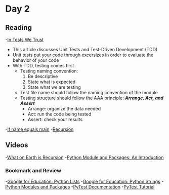 # Day 2

## Reading

-[In Tests We Trust](<https://code.likeagirl.io/in-tests-we-trust-tdd-with-python-af69f47e6932>)

- This article discusses Unit Tests and Test-Driven Development (TDD)
- Unit tests put your code through excersizes in order to evaluate the behavior of your code
- With TDD, testing comes first
  - Testing naming convention:
    1. Be descriptive
    2. State what is expected
    3. State what we are testing
  - Test file name should follow the naming convention of the module
  - Testing structure should follow the AAA principle: ***Arrange, Act, and Assert***
    - Arrange: organize the data needed
    - Act: run the code being tested
    - Assert: check your results

-[If name equals main](<https://www.geeksforgeeks.org/what-does-the-if-__name__-__main__-do/>)
-[Recursion](<https://www.geeksforgeeks.org/recursion/>)

## Videos

-[What on Earth is Recursion](<https://www.youtube.com/watch?v=Mv9NEXX1VHc>)
-[Python Module and Packages: An Introduction](<https://realpython.com/courses/python-modules-packages/>)

### Bookmark and Review

-[Google for Education: Python Lists](<https://developers.google.com/edu/python/lists>)
-[Google for Education: Python Strings](<https://developers.google.com/edu/python/strings>)
-[Python Modules and Packages](<https://realpython.com/python-modules-packages/>)
-[PyTest Documentation](<https://docs.pytest.org/en/latest/>)
-[PyTest Tutorial](<https://www.guru99.com/pytest-tutorial.html>)